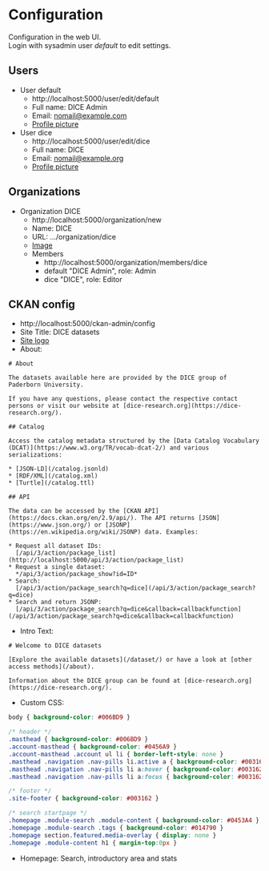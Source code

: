 # Configuration

Configuration in the web UI.  
Login with sysadmin user *default* to edit settings.

## Users

* User default
    * http://localhost:5000/user/edit/default
    * Full name: DICE Admin
    * Email: nomail@example.com
    * [Profile picture](../../raw/dice/images/dice-avatar.png)
* User dice
    * http://localhost:5000/user/edit/dice
    * Full name: DICE
    * Email: nomail@example.org
    * [Profile picture](../../raw/dice/images/dice-avatar.png)

## Organizations

* Organization DICE
    * http://localhost:5000/organization/new
    * Name: DICE
    * URL: .../organization/dice
    * [Image](../../raw/dice/images/dice-organization.svg)
    * Members
        * http://localhost:5000/organization/members/dice
        * default "DICE Admin", role: Admin
        * dice "DICE", role: Editor

## CKAN config

* http://localhost:5000/ckan-admin/config
* Site Title: DICE datasets
* [Site logo](../../raw/dice/images/site-logo-dice-datasets.png)
* About:

```
# About

The datasets available here are provided by the DICE group of Paderborn University.

If you have any questions, please contact the respective contact persons or visit our website at [dice-research.org](https://dice-research.org/).

## Catalog

Access the catalog metadata structured by the [Data Catalog Vocabulary (DCAT)](https://www.w3.org/TR/vocab-dcat-2/) and various serializations:

* [JSON-LD](/catalog.jsonld)
* [RDF/XML](/catalog.xml)
* [Turtle](/catalog.ttl)

## API

The data can be accessed by the [CKAN API](https://docs.ckan.org/en/2.9/api/). The API returns [JSON](https://www.json.org/) or [JSONP](https://en.wikipedia.org/wiki/JSONP) data. Examples:

* Request all dataset IDs:  
  [/api/3/action/package_list](http://localhost:5000/api/3/action/package_list)
* Request a single dataset:  
  */api/3/action/package_show?id=ID*
* Search:  
  [/api/3/action/package_search?q=dice](/api/3/action/package_search?q=dice)
* Search and return JSONP:  
  [/api/3/action/package_search?q=dice&callback=callbackfunction](/api/3/action/package_search?q=dice&callback=callbackfunction)
```

* Intro Text:

```
# Welcome to DICE datasets

[Explore the available datasets](/dataset/) or have a look at [other access methods](/about).

Information about the DICE group can be found at [dice-research.org](https://dice-research.org/).
```

* Custom CSS:

```css
body { background-color: #006BD9 }

/* header */
.masthead { background-color: #006BD9 }
.account-masthead { background-color: #0456A9 }
.account-masthead .account ul li { border-left-style: none }
.masthead .navigation .nav-pills li.active a { background-color: #003162 }
.masthead .navigation .nav-pills li a:hover { background-color: #003162 }
.masthead .navigation .nav-pills li a:focus { background-color: #003162 }

/* footer */
.site-footer { background-color: #003162 }

/* search startpage */
.homepage .module-search .module-content { background-color: #0453A4 }
.homepage .module-search .tags { background-color: #014790 }
.homepage section.featured.media-overlay { display: none }
.homepage .module-content h1 { margin-top:0px }
```

* Homepage: Search, introductory area and stats